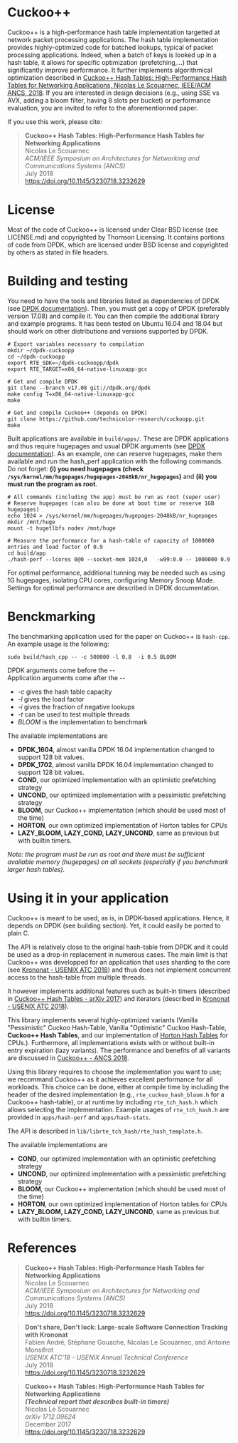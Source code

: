Cuckoo++
========
Cuckoo++ is a high-performance hash table implementation targetted at network packet processing applications. The hash table implementation provides highly-optimized code for batched lookups, typical of packet processing applications. Indeed, when a batch of keys is looked up in a hash table, it allows for specific optimization (prefetching,...) that significantly improve performance. It further implements algorithmical optimization described in [Cuckoo++ Hash Tables: High-Performance Hash Tables for Networking Applications, Nicolas Le Scouarnec, IEEE/ACM ANCS, 2018](https://dl.acm.org/citation.cfm?doid=3230718.3232629). If you are interested in design decisions (e.g., using SSE vs AVX, adding a bloom filter, having 8 slots per bucket) or performance evaluation, you are invited to refer to the aforementionned paper.

If you use this work, please cite:  
> **Cuckoo++ Hash Tables: High-Performance Hash Tables for Networking Applications**  
> Nicolas Le Scouarnec  
> *ACM/IEEE Symposium on Architectures for Networking and Communications Systems (ANCS)*  
> July 2018  
> https://doi.org/10.1145/3230718.3232629

License
=======
Most of the code of Cuckoo++ is licensed under Clear BSD license (see LICENSE.md) and copyrighted by Thomson Licensing. It contains portions of code from DPDK, which are licensed under BSD license and copyrighted by others as stated in file headers.

Building and testing
====================
You need to have the tools and libraries listed as dependencies of DPDK (see [DPDK documentation](http://doc.dpdk.org/guides/linux_gsg/sys_reqs.html#compilation-of-the-dpdk)). Then, you must get a copy of DPDK (preferably version 17.08) and compile it. You can then compile the additional library and example programs. It has been tested on Ubuntu 16.04 and 18.04 but should work on other distributions and versions supported by DPDK.

```
# Export variables necessary to compilation
mkdir ~/dpdk-cuckoopp
cd ~/dpdk-cuckoopp
export RTE_SDK=~/dpdk-cuckoopp/dpdk
export RTE_TARGET=x86_64-native-linuxapp-gcc

# Get and compile DPDK
git clone --branch v17.08 git://dpdk.org/dpdk
make config T=x86_64-native-linuxapp-gcc
make

# Get and compile Cuckoo++ (depends on DPDK)
git clone https://github.com/technicolor-research/cuckoopp.git
make
```

Built applications are available in `build/apps/`. These are DPDK applications and thus require hugepages and usual DPDK arguments (see [DPDK documentation](http://doc.dpdk.org/guides/linux_gsg/sys_reqs.html#running-dpdk-applications)). As an example, one can reserve hugepages, make them available and run the hash_perf application with the following commands. Do not forget:  **(i) you need hugepages (check `/sys/kernel/mm/hugepages/hugepages-2048kB/nr_hugepages`)**  and **(ii) you must run the program as root**.

```
# All commands (including the app) must be run as root (super user)
# Reserve hugepages (can also be done at boot time or reserve 1GB hugepages)
echo 1024 > /sys/kernel/mm/hugepages/hugepages-2048kB/nr_hugepages
mkdir /mnt/huge
mount -t hugetlbfs nodev /mnt/huge

# Measure the performance for a hash-table of capacity of 1000000 entries and load factor of 0.9
cd build/app
./hash-perf --lcores 0@0 --socket-mem 1024,0   -w99:0.0 -- 1000000 0.9
```

For optimal performance, additional tunning may be needed such as using 1G hugepages, isolating CPU cores, configuring Memory Snoop Mode. Settings for optimal performance are described in DPDK documentation.

Benckmarking
============
The benchmarking application used for the paper on Cuckoo++ is `hash-cpp`. An example usage is the following:
```
sudo build/hash_cpp -- -c 500000 -l 0.8  -i 0.5 BLOOM
```

DPDK arguments come before the --  
Application arguments come after the --  
 * _-c_ gives the hash table capacity
 * _-l_ gives the load factor  
 * _-i_ gives the fraction of negative lookups  
 * _-t_ can be used to test multiple threads  
 * _BLOOM_ is the implementation to benchmark

The available implementations are
 * **DPDK_1604**, almost vanilla DPDK 16.04 implementation changed to support 128 bit values.
 * **DPDK_1702**, almost vanilla DPDK 16.04 implementation changed to support 128 bit values.
 * **COND**, our optimized implementation with an optimistic prefetching strategy
 * **UNCOND**, our optimized implementation with a pessimistic prefetching strategy
 * **BLOOM**, our Cuckoo++ implementation (which should be used most of the time)
 * **HORTON**, our own optimized implementation of Horton tables for CPUs
 * **LAZY_BLOOM, LAZY_COND, LAZY_UNCOND**, same as previous but with builtin timers.

_Note: the program must be run as root and there must be sufficient available memory (hugepages) on all sockets (especially if you benchmark larger hash tables)._

Using it in your application
============================
Cuckoo++ is meant to be used, as is, in DPDK-based applications. Hence, it depends on DPDK (see building section). Yet, it could easily be ported to plain C.

The API is relatively close to the original hash-table from DPDK and it could be used as a drop-in replacement in numerous cases. The main limit is that Cuckoo++ was developped for an application that uses sharding to the core (see [Krononat - USENIX ATC 2018](https://www.usenix.org/conference/atc18/presentation/andre)) and thus does not implement concurrent access to the hash-table from multiple threads.

It however implements additional features such as built-in timers (described in [Cuckoo++ Hash Tables - arXiv 2017](https://arxiv.org/abs/1712.09624)) and iterators (described in [Krononat - USENIX ATC 2018](https://www.usenix.org/conference/atc18/presentation/andre)).

This library implements several highly-optimized variants (Vanilla "Pessimistic" Cuckoo Hash-Table, Vanilla "Optimistic" Cuckoo Hash-Table, **Cuckoo++ Hash Tables**, and our implementation of [Horton Hash Tables](https://www.usenix.org/conference/atc16/technical-sessions/presentation/breslow) for CPUs.). Furthermore, all implementations exists with or without built-in entry expiration (lazy variants). The performance and benefits of all variants are discussed in [Cuckoo++ - ANCS 2018]((https://dl.acm.org/citation.cfm?doid=3230718.3232629)).

Using this library requires to choose the implementation you want to use; we recommand Cuckoo++ as it achieves excellent performance for all workloads. This choice can be done, either at compile time by including the header of the desired implementation (e.g., `rte_cuckoo_hash_bloom.h` for a Cuckoo++ hash-table), or at runtime by including `rte_tch_hash.h` which allows selecting the implementation. Example usages of  `rte_tch_hash.h`  are provided in `apps/hash-perf` and `apps/hash-stats`.

The API is described in `lib/librte_tch_hash/rte_hash_template.h`.

The available implementations are
 * **COND**, our optimized implementation with an optimistic prefetching strategy
 * **UNCOND**, our optimized implementation with a pessimistic prefetching strategy
 * **BLOOM**, our Cuckoo++ implementation (which should be used most of the time)
 * **HORTON**, our own optimized implementation of Horton tables for CPUs
 * **LAZY_BLOOM, LAZY_COND, LAZY_UNCOND**, same as previous but with builtin timers.


References
==========
> **Cuckoo++ Hash Tables: High-Performance Hash Tables for Networking Applications**  
> Nicolas Le Scouarnec  
> *ACM/IEEE Symposium on Architectures for Networking and Communications Systems (ANCS)*  
> July 2018  
> https://doi.org/10.1145/3230718.3232629

> **Don't share, Don't lock: Large-scale Software Connection Tracking with Krononat**  
> Fabien André, Stéphane Gouache, Nicolas Le Scouarnec, and Antoine Monsifrot  
> *USENIX ATC'18 - USENIX Annual Technical Conference*  
> July 2018  
> https://doi.org/10.1145/3230718.3232629

> **Cuckoo++ Hash Tables: High-Performance Hash Tables for Networking Applications**  
> **_(Technical report that describes built-in timers)_**  
> Nicolas Le Scouarnec  
> *arXiv 1712.09624*  
> December 2017  
> https://doi.org/10.1145/3230718.3232629